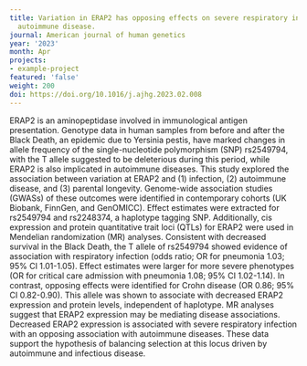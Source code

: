 ```yaml
---
title: Variation in ERAP2 has opposing effects on severe respiratory infection and
  autoimmune disease.
journal: American journal of human genetics
year: '2023'
month: Apr
projects:
- example-project
featured: 'false'
weight: 200
doi: https://doi.org/10.1016/j.ajhg.2023.02.008
---
```


ERAP2 is an aminopeptidase involved in immunological antigen presentation. Genotype data in human samples from before and after the Black Death, an epidemic due to Yersinia pestis, have marked changes in allele frequency of the single-nucleotide polymorphism (SNP) rs2549794, with the T allele suggested to be deleterious during this period, while ERAP2 is also implicated in autoimmune diseases. This study explored the association between variation at ERAP2 and (1) infection, (2) autoimmune disease, and (3) parental longevity. Genome-wide association studies (GWASs) of these outcomes were identified in contemporary cohorts (UK Biobank, FinnGen, and GenOMICC). Effect estimates were extracted for rs2549794 and rs2248374, a haplotype tagging SNP. Additionally, cis expression and protein quantitative trait loci (QTLs) for ERAP2 were used in Mendelian randomization (MR) analyses. Consistent with decreased survival in the Black Death, the T allele of rs2549794 showed evidence of association with respiratory infection (odds ratio; OR for pneumonia 1.03; 95% CI 1.01-1.05). Effect estimates were larger for more severe phenotypes (OR for critical care admission with pneumonia 1.08; 95% CI 1.02-1.14). In contrast, opposing effects were identified for Crohn disease (OR 0.86; 95% CI 0.82-0.90). This allele was shown to associate with decreased ERAP2 expression and protein levels, independent of haplotype. MR analyses suggest that ERAP2 expression may be mediating disease associations. Decreased ERAP2 expression is associated with severe respiratory infection with an opposing association with autoimmune diseases. These data support the hypothesis of balancing selection at this locus driven by autoimmune and infectious disease.